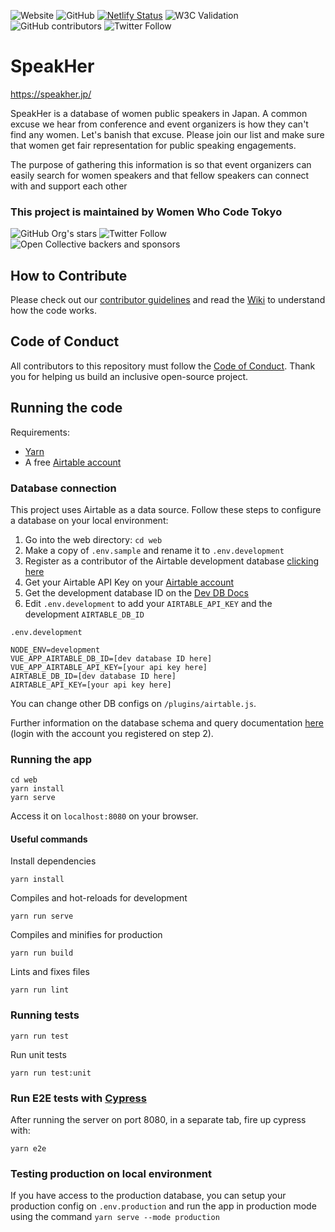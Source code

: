 ![Website](https://img.shields.io/website?down_color=lightgrey&down_message=offline&up_color=blue&up_message=online&url=https%3A%2F%2Fspeakher.jp)
![GitHub](https://img.shields.io/github/license/WWCodeTokyo/speak-her-db)
[![Netlify Status](https://api.netlify.com/api/v1/badges/4db391fa-4beb-4632-afe5-0931358657f2/deploy-status)](https://app.netlify.com/sites/speak-her-db/deploys)
![W3C Validation](https://img.shields.io/w3c-validation/html?targetUrl=https%3A%2F%2Fspeakher.jp)
![GitHub contributors](https://img.shields.io/github/contributors/WWCodeTokyo/speak-her-db)
![Twitter Follow](https://img.shields.io/twitter/follow/speakherjapan?style=social)


# SpeakHer

https://speakher.jp/

SpeakHer is a database of women public speakers in Japan. A common excuse we hear from conference and event organizers is how they can't find any women. Let's banish that excuse. Please join our list and make sure that women get fair representation for public speaking engagements.

The purpose of gathering this information is so that event organizers can easily search for women speakers and that fellow speakers can connect with and support each other

### This project is maintained by Women Who Code Tokyo
![GitHub Org's stars](https://img.shields.io/github/stars/WWCodeTokyo?style=social)
![Twitter Follow](https://img.shields.io/twitter/follow/wwcode_tokyo?style=social)
![Open Collective backers and sponsors](https://img.shields.io/opencollective/all/wwcodetokyo)

## How to Contribute

Please check out our [contributor guidelines](https://github.com/WWCodeTokyo/speak-her-db/blob/master/CONTRIBUTING.md) and read the [Wiki](https://github.com/WWCodeTokyo/speak-her-db/wiki) to understand how the code works.

## Code of Conduct

All contributors to this repository must follow the [Code of Conduct](https://www.womenwhocode.com/codeofconduct). Thank you for helping us build an inclusive open-source project.

## Running the code

Requirements:
- [Yarn](https://yarnpkg.com/)
- A free [Airtable account](https://airtable.com)

### Database connection

This project uses Airtable as a data source. Follow these steps to configure a database on your local environment:

1. Go into the web directory: `cd web`
2. Make a copy of `.env.sample` and rename it to `.env.development`
3. Register as a contributor of the Airtable development database [clicking here](https://airtable.com/invite/l?inviteId=invLCTAgGOsrWkXGM&inviteToken=3280cfd046a759fbcf5cb70371fbfab6dd306c9ce9851c2bd50da6de57b04121)
4. Get your Airtable API Key on your [Airtable account](https://airtable.com/account)
5. Get the development database ID on the [Dev DB Docs](https://airtable.com/appHpbskGp4dMpqEO/api/docs#javascript/introduction)
6. Edit `.env.development` to add your `AIRTABLE_API_KEY` and the development `AIRTABLE_DB_ID`

`.env.development`
```
NODE_ENV=development
VUE_APP_AIRTABLE_DB_ID=[dev database ID here]
VUE_APP_AIRTABLE_API_KEY=[your api key here]
AIRTABLE_DB_ID=[dev database ID here]
AIRTABLE_API_KEY=[your api key here]
```

You can change other DB configs on `/plugins/airtable.js`.

Further information on the database schema and query documentation [here](https://airtable.com/appHpbskGp4dMpqEO/api/docs#javascript/introduction) (login with the account you registered on step 2).


### Running the app

```
cd web
yarn install
yarn serve
```

Access it on `localhost:8080` on your browser.

#### Useful commands

Install dependencies
```
yarn install
```

Compiles and hot-reloads for development
```
yarn run serve
```

Compiles and minifies for production
```
yarn run build
```

Lints and fixes files
```
yarn run lint
```

### Running tests

```
yarn run test
```

Run unit tests
```
yarn run test:unit
```

### Run E2E tests with [Cypress](https://docs.cypress.io/)
After running the server on port 8080, in a separate tab, fire up cypress with:
```
yarn e2e
```

### Testing production on local environment

If you have access to the production database, you can setup your production config on `.env.production` and run the app in production mode using the command `yarn serve --mode production`
